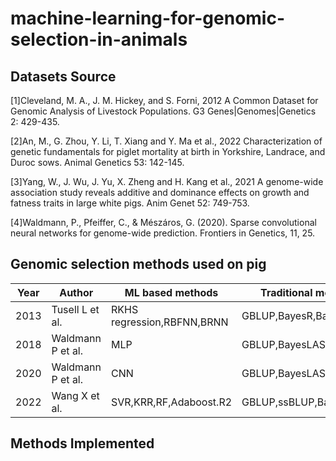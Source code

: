 # machine-learning-for-genomic-selection-in-animals

## Datasets Source
[1]Cleveland, M. A., J. M. Hickey, and S. Forni, 2012 A Common Dataset for Genomic Analysis of Livestock Populations. G3 Genes|Genomes|Genetics 2: 429-435.

[2]An, M., G. Zhou, Y. Li, T. Xiang and Y. Ma et al., 2022 Characterization of genetic fundamentals for piglet mortality at birth in Yorkshire, Landrace, and Duroc sows. Animal Genetics 53: 142-145.

[3]Yang, W., J. Wu, J. Yu, X. Zheng and H. Kang et al., 2021 A genome-wide association study reveals additive and dominance effects on growth and  fatness traits in large white pigs. Anim Genet 52: 749-753.

[4]Waldmann, P., Pfeiffer, C., & Mészáros, G. (2020). Sparse convolutional neural networks for genome-wide prediction. Frontiers in Genetics, 11, 25.

## Genomic selection methods used on pig
|Year|Author|ML based methods|Traditional methods|
|----|------------------|-----------------------|-----------------------|
|2013|Tusell L et al.|RKHS regression,RBFNN,BRNN|GBLUP,BayesR,BayesLASSO|
|2018|Waldmann P et al.|MLP|GBLUP,BayesLASSO|
|2020|Waldmann P et al.|CNN|GBLUP,BayesLASSO|
|2022|Wang X et al.|SVR,KRR,RF,Adaboost.R2|GBLUP,ssBLUP,BayesHE|

## Methods Implemented



